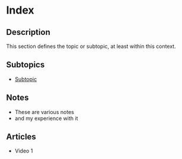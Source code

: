 # Index

## Description

This section defines the topic or subtopic, at least within this context.

## Subtopics

- [Subtopic](subtopic.md)

## Notes

- These are various notes
- and my experience with it 

## Articles

- Video 1


